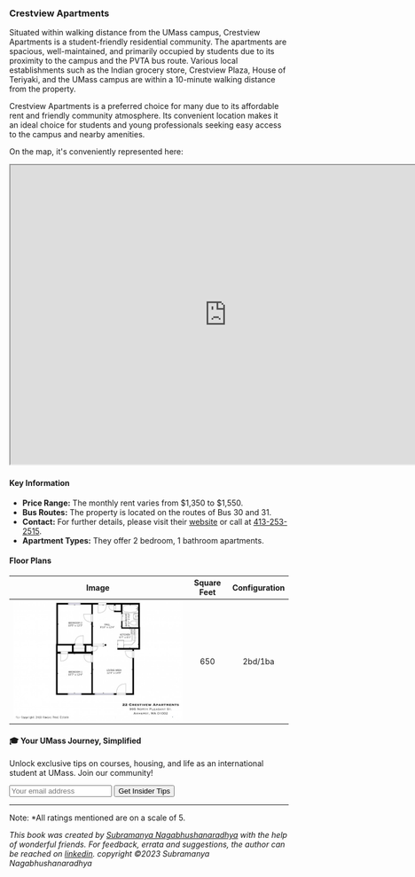 ### Crestview Apartments

Situated within walking distance from the UMass campus, Crestview Apartments is a student-friendly residential community. The apartments are spacious, well-maintained, and primarily occupied by students due to its proximity to the campus and the PVTA bus route. Various local establishments such as the Indian grocery store, Crestview Plaza, House of Teriyaki, and the UMass campus are within a 10-minute walking distance from the property.

Crestview Apartments is a preferred choice for many due to its affordable rent and friendly community atmosphere. Its convenient location makes it an ideal choice for students and young professionals seeking easy access to the campus and nearby amenities.

On the map, it's conveniently represented here:
<div class="responsive-container">
    <iframe src="https://www.google.com/maps/d/embed?mid=1qHqriwktp3OKwmJNfoGtU0UCUVid8_w&ehbc=2E312F" width="780" height="540"></iframe>
</div>

#### Key Information
- **Price Range:** The monthly rent varies from $1,350 to $1,550.
- **Bus Routes:** The property is located on the routes of Bus 30 and 31.
- **Contact:** For further details, please visit their [website](https://kaminsrealestate.com/our-rentals/our-complete-management-list/property/5004-crestview-apartments) or call at [413-253-2515](tel:413-253-2515).
- **Apartment Types:** They offer 2 bedroom, 1 bathroom apartments.

#### Floor Plans
| Image | Square Feet | Configuration |
| :---: | :---: | :---: |
| ![Floor Plan 1](/assets/crestview_floorplan_1.jpeg) | 650 | 2bd/1ba |

<div class="new-newsletter">
    <h4>🎓 Your UMass Journey, Simplified</h4>
    <p>Unlock exclusive tips on courses, housing, and life as an international student at UMass. Join our community!</p>
    <form class="newsletter-form">
        <input type="email" name="email" placeholder="Your email address" required>
        <button type="submit" class="newsletter-btn">Get Insider Tips</button>
    </form>
</div>

---
Note: 
*All ratings mentioned are on a scale of 5.

*This book was created by [Subramanya Nagabhushanaradhya](https://subramanya.ai) with the help of wonderful friends. For feedback, errata and suggestions, the author can be reached on [linkedin](https://www.linkedin.com/in/nsubramanya). copyright ©2023 Subramanya Nagabhushanaradhya*